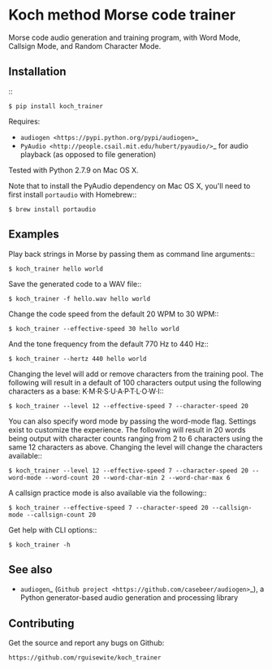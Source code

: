 Koch method Morse code trainer
==============================

Morse code audio generation and training program, with Word Mode, Callsign Mode, and Random Character Mode.

Installation
------------

::

    $ pip install koch_trainer

Requires:

- `audiogen <https://pypi.python.org/pypi/audiogen>`_ 
- `PyAudio <http://people.csail.mit.edu/hubert/pyaudio/>`_ for audio playback (as opposed to file generation) 

Tested with Python 2.7.9 on Mac OS X.

Note that to install the PyAudio dependency on Mac OS X, you'll need to first
install ``portaudio`` with Homebrew::

    $ brew install portaudio

Examples
--------

Play back strings in Morse by passing them as command line arguments::

    $ koch_trainer hello world

Save the generated code to a WAV file::

    $ koch_trainer -f hello.wav hello world

Change the code speed from the default 20 WPM to 30 WPM::

    $ koch_trainer --effective-speed 30 hello world

And the tone frequency from the default 770 Hz to 440 Hz::

    $ koch_trainer --hertz 440 hello world

Changing the level will add or remove characters from the training pool. The following will result in a default of 100 characters output using the following characters as a base: K·M·R·S·U·A·P·T·L·O·W·I::

    $ koch_trainer --level 12 --effective-speed 7 --character-speed 20

You can also specify word mode by passing the word-mode flag. Settings exist to customize the experience. The following will result in 20 words being output with character counts ranging from 2 to 6 characters using the same 12 characters as above. Changing the level will change the characters available::

    $ koch_trainer --level 12 --effective-speed 7 --character-speed 20 --word-mode --word-count 20 --word-char-min 2 --word-char-max 6

A callsign practice mode is also available via the following::

    $ koch_trainer --effective-speed 7 --character-speed 20 --callsign-mode --callsign-count 20

Get help with CLI options::

    $ koch_trainer -h

See also
--------

- `audiogen`_ (`Github project <https://github.com/casebeer/audiogen>`_),
  a Python generator-based audio generation and processing library

Contributing
------------

Get the source and report any bugs on Github:

    https://github.com/rguisewite/koch_trainer
